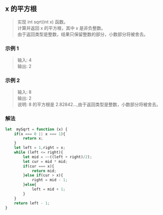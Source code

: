 
## x 的平方根
> 实现 int sqrt(int x) 函数。        
> 计算并返回 x 的平方根，其中 x 是非负整数。      
> 由于返回类型是整数，结果只保留整数的部分，小数部分将被舍去。

### 示例 1
> 输入: 4          
> 输出: 2


### 示例 2
> 输入: 8     
> 输出: 2     
> 说明: 8 的平方根是 2.82842...,由于返回类型是整数，小数部分将被舍去。   
       

### 解法
```javascript 1.8
let  mySqrt = function (x) {
    if(x === 0 || x === 1){
        return x;
    }
    let left = 1,right = x;
    while (left <= right){
        let mid = ~~((left + right)/2);
        let cur = mid * mid;
        if(cur === x){
            return mid;
        }else if(cur > x){
            right = mid - 1;
        }else{
            left = mid + 1;
        }
    }
    return left - 1;
}
```
